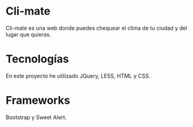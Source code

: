 # Cli-mate
Cli-mate es una web donde puedes chequear el clima de tu ciudad y del lugar que quieras.

# Tecnologías
En este proyecto he utilizado JQuery, LESS, HTML y CSS.

# Frameworks
Bootstrap y Sweet Alert.
